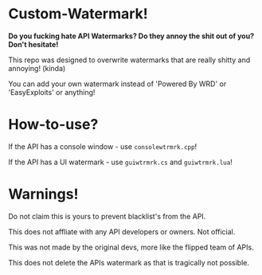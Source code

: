 # Custom-Watermark!

**Do you fucking hate API Watermarks? Do they annoy the shit out of you?** **Don't hesitate!**

This repo was designed to overwrite watermarks that are really shitty and annoying! (kinda)

You can add your own watermark instead of 'Powered By WRD' or 'EasyExploits' or anything!

# How-to-use?

If the API has a console window - use `consolewtrmrk.cpp`!

If the API has a UI watermark - use `guiwtrmrk.cs` and `guiwtrmrk.lua`!

# Warnings!

Do not claim this is yours to prevent blacklist's from the API.

This does not affliate with any API developers or owners. Not official.

This was not made by the original devs, more like the flipped team of APIs.

This does not delete the APIs watermark as that is tragically not possible.
